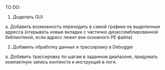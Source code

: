 TO DO:

1. Доделать GUI

 a. Добавить возможность переходить в самой графике на выделенные адресса (открывать новые вкладки с частично дизассемблированной библиотекой, если адресс лежит вне основного PE файла)
 

 

2. Добавить обработку данных  и трассировку в Debugger

 a. Добавить трассировку по шагам в заданном диапазоне, придумать компактную запись контекста и инструкций в логи.


